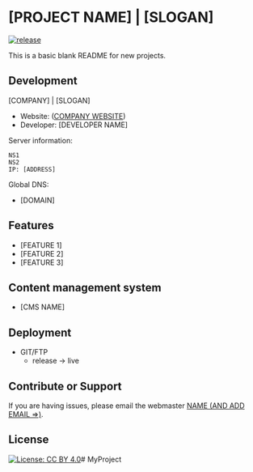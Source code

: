<!-- Just fill in the brackets -->
# [PROJECT NAME] | [SLOGAN]

[![release](https://img.shields.io/badge/release-v0.0-red.svg?style=flat-square)]()

This is a basic blank README for new projects.

Development
-----------
[COMPANY] | [SLOGAN]

- Website: ([COMPANY WEBSITE](#))
- Developer: [DEVELOPER NAME]

Server information:

    NS1
    NS2
    IP: [ADDRESS]

Global DNS:

- [DOMAIN]

Features
--------

- [FEATURE 1]
- [FEATURE 2]
- [FEATURE 3]

Content management system
-------------------------

- [CMS NAME]

Deployment
----------

- GIT/FTP
     - release -> live

Contribute or Support
---------------------

If you are having issues, please email the webmaster [NAME (AND ADD EMAIL =>)](mailto:#).

License
-------

[![License: CC BY 4.0](https://licensebuttons.net/l/by/4.0/80x15.png)](http://creativecommons.org/licenses/by/4.0/)# MyProject
